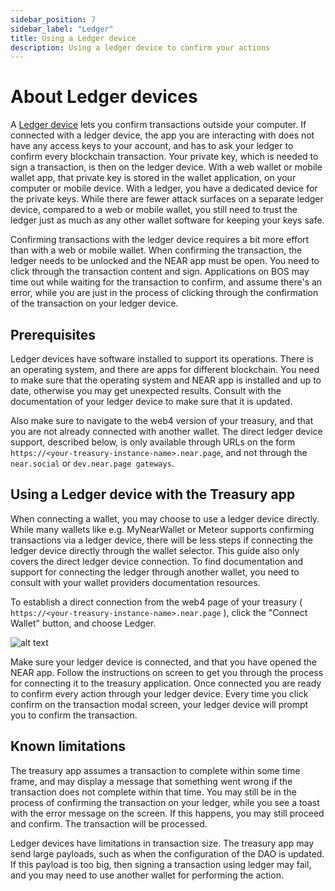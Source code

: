 ```yaml
---
sidebar_position: 7
sidebar_label: "Ledger"
title: Using a Ledger device
description: Using a ledger device to confirm your actions
---
```


# About Ledger devices

A [Ledger device](https://www.ledger.com/) lets you confirm transactions outside your computer. If connected with a ledger device, the app you are interacting with does not have any access keys to your account, and has to ask your ledger to confirm every blockchain transaction. Your private key, which is needed to sign a transaction, is then on the ledger device. With a web wallet or mobile wallet app, that private key is stored in the wallet application, on your computer or mobile device. With a ledger, you have a dedicated device for the private keys. While there are fewer attack surfaces on a separate ledger device, compared to a web or mobile wallet, you still need to trust the ledger just as much as any other wallet software for keeping your keys safe.

Confirming transactions with the ledger device requires a bit more effort than with a web or mobile wallet. When confirming the transaction, the ledger needs to be unlocked and the NEAR app must be open. You need to click through the transaction content and sign. Applications on BOS may time out while waiting for the transaction to confirm, and assume there's an error, while you are just in the process of clicking through the confirmation of the transaction on your ledger device.

## Prerequisites

Ledger devices have software installed to support its operations. There is an operating system, and there are apps for different blockchain. You need to make sure that the operating system and NEAR app is installed and up to date, otherwise you may get unexpected results. Consult with the documentation of your ledger device to make sure that it is updated.

Also make sure to navigate to the web4 version of your treasury, and that you are not already connected with another wallet. The direct ledger device support, described below, is only available through URLs on the form `https://<your-treasury-instance-name>.near.page`, and not through the `near.social` or `dev.near.page gateways`.

## Using a Ledger device with the Treasury app

When connecting a wallet, you may choose to use a ledger device directly. While many wallets like e.g. MyNearWallet or Meteor supports confirming transactions via a ledger device, there will be less steps if connecting the ledger device directly through the wallet selector. This guide also only covers the direct ledger device connection. To find documentation and support for connecting the ledger through another wallet, you need to consult with your wallet providers documentation resources.

To establish a direct connection from the web4 page of your treasury ( `https://<your-treasury-instance-name>.near.page` ), click the "Connect Wallet" button, and choose Ledger.

![alt text](/img/screens/wallet-selector-ledger.png)

Make sure your ledger device is connected, and that you have opened the NEAR app. Follow the instructions on screen to get you through the process for connecting it to the treasury application. Once connected you are ready to confirm every action through your ledger device. Every time you click confirm on the transaction modal screen, your ledger device will prompt you to confirm the transaction.

## Known limitations

The treasury app assumes a transaction to complete within some time frame, and may display a message that something went wrong if the transaction does not complete within that time. You may still be in the process of confirming the transaction on your ledger, while you see a toast with the error message on the screen. If this happens, you may still proceed and confirm. The transaction will be processed.

Ledger devices have limitations in transaction size. The treasury app may send large payloads, such as when the configuration of the DAO is updated. If this payload is too big, then signing a transaction using ledger may fail, and you may need to use another wallet for performing the action.
